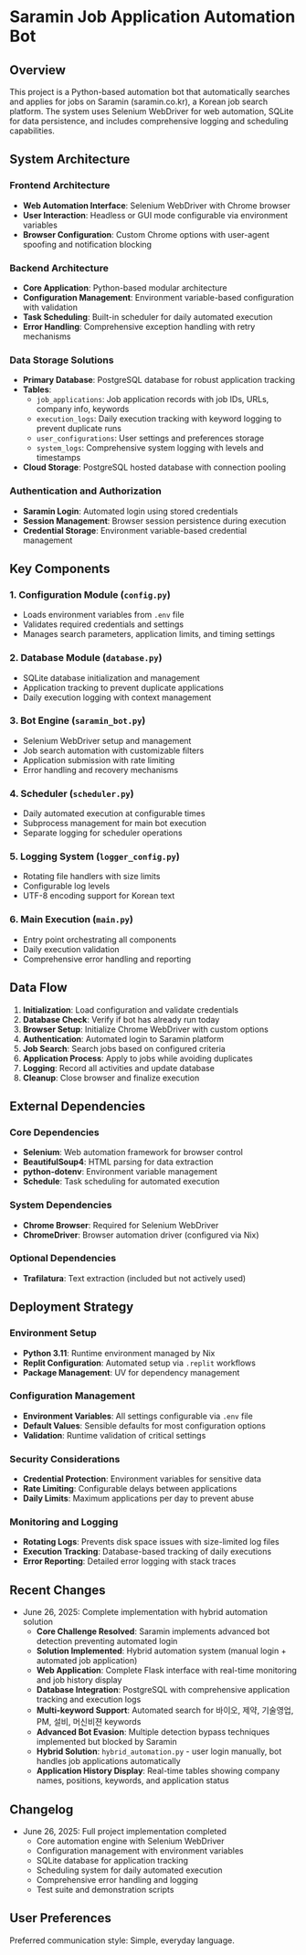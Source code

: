 # Saramin Job Application Automation Bot

## Overview

This project is a Python-based automation bot that automatically searches and applies for jobs on Saramin (saramin.co.kr), a Korean job search platform. The system uses Selenium WebDriver for web automation, SQLite for data persistence, and includes comprehensive logging and scheduling capabilities.

## System Architecture

### Frontend Architecture
- **Web Automation Interface**: Selenium WebDriver with Chrome browser
- **User Interaction**: Headless or GUI mode configurable via environment variables
- **Browser Configuration**: Custom Chrome options with user-agent spoofing and notification blocking

### Backend Architecture
- **Core Application**: Python-based modular architecture
- **Configuration Management**: Environment variable-based configuration with validation
- **Task Scheduling**: Built-in scheduler for daily automated execution
- **Error Handling**: Comprehensive exception handling with retry mechanisms

### Data Storage Solutions
- **Primary Database**: PostgreSQL database for robust application tracking
- **Tables**:
  - `job_applications`: Job application records with job IDs, URLs, company info, keywords
  - `execution_logs`: Daily execution tracking with keyword logging to prevent duplicate runs
  - `user_configurations`: User settings and preferences storage
  - `system_logs`: Comprehensive system logging with levels and timestamps
- **Cloud Storage**: PostgreSQL hosted database with connection pooling

### Authentication and Authorization
- **Saramin Login**: Automated login using stored credentials
- **Session Management**: Browser session persistence during execution
- **Credential Storage**: Environment variable-based credential management

## Key Components

### 1. Configuration Module (`config.py`)
- Loads environment variables from `.env` file
- Validates required credentials and settings
- Manages search parameters, application limits, and timing settings

### 2. Database Module (`database.py`)
- SQLite database initialization and management
- Application tracking to prevent duplicate applications
- Daily execution logging with context management

### 3. Bot Engine (`saramin_bot.py`)
- Selenium WebDriver setup and management
- Job search automation with customizable filters
- Application submission with rate limiting
- Error handling and recovery mechanisms

### 4. Scheduler (`scheduler.py`)
- Daily automated execution at configurable times
- Subprocess management for main bot execution
- Separate logging for scheduler operations

### 5. Logging System (`logger_config.py`)
- Rotating file handlers with size limits
- Configurable log levels
- UTF-8 encoding support for Korean text

### 6. Main Execution (`main.py`)
- Entry point orchestrating all components
- Daily execution validation
- Comprehensive error handling and reporting

## Data Flow

1. **Initialization**: Load configuration and validate credentials
2. **Database Check**: Verify if bot has already run today
3. **Browser Setup**: Initialize Chrome WebDriver with custom options
4. **Authentication**: Automated login to Saramin platform
5. **Job Search**: Search jobs based on configured criteria
6. **Application Process**: Apply to jobs while avoiding duplicates
7. **Logging**: Record all activities and update database
8. **Cleanup**: Close browser and finalize execution

## External Dependencies

### Core Dependencies
- **Selenium**: Web automation framework for browser control
- **BeautifulSoup4**: HTML parsing for data extraction
- **python-dotenv**: Environment variable management
- **Schedule**: Task scheduling for automated execution

### System Dependencies
- **Chrome Browser**: Required for Selenium WebDriver
- **ChromeDriver**: Browser automation driver (configured via Nix)

### Optional Dependencies
- **Trafilatura**: Text extraction (included but not actively used)

## Deployment Strategy

### Environment Setup
- **Python 3.11**: Runtime environment managed by Nix
- **Replit Configuration**: Automated setup via `.replit` workflows
- **Package Management**: UV for dependency management

### Configuration Management
- **Environment Variables**: All settings configurable via `.env` file
- **Default Values**: Sensible defaults for most configuration options
- **Validation**: Runtime validation of critical settings

### Security Considerations
- **Credential Protection**: Environment variables for sensitive data
- **Rate Limiting**: Configurable delays between applications
- **Daily Limits**: Maximum applications per day to prevent abuse

### Monitoring and Logging
- **Rotating Logs**: Prevents disk space issues with size-limited log files
- **Execution Tracking**: Database-based tracking of daily executions
- **Error Reporting**: Detailed error logging with stack traces

## Recent Changes

- June 26, 2025: Complete implementation with hybrid automation solution
  - **Core Challenge Resolved**: Saramin implements advanced bot detection preventing automated login
  - **Solution Implemented**: Hybrid automation system (manual login + automated job application)
  - **Web Application**: Complete Flask interface with real-time monitoring and job history display
  - **Database Integration**: PostgreSQL with comprehensive application tracking and execution logs
  - **Multi-keyword Support**: Automated search for 바이오, 제약, 기술영업, PM, 설비, 머신비젼 keywords
  - **Advanced Bot Evasion**: Multiple detection bypass techniques implemented but blocked by Saramin
  - **Hybrid Solution**: `hybrid_automation.py` - user login manually, bot handles job applications automatically
  - **Application History Display**: Real-time tables showing company names, positions, keywords, and application status

## Changelog

- June 26, 2025: Full project implementation completed
  - Core automation engine with Selenium WebDriver
  - Configuration management with environment variables
  - SQLite database for application tracking
  - Scheduling system for daily automated execution
  - Comprehensive error handling and logging
  - Test suite and demonstration scripts

## User Preferences

Preferred communication style: Simple, everyday language.